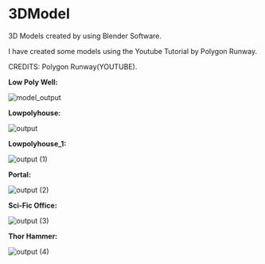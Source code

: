 # 3DModel
3D Models created by using Blender Software.

I have created some models using the Youtube Tutorial by Polygon Runway.

CREDITS: Polygon Runway(YOUTUBE).

**Low Poly Well:**

![model_output](https://user-images.githubusercontent.com/53465280/148072697-d4665f97-3436-4bf1-bb42-f0a8737d529c.png)

**Lowpolyhouse:**

![output](https://user-images.githubusercontent.com/53465280/148169814-9c2af0ff-9ad8-4a6a-8571-e456554134c7.png)

**Lowpolyhouse_1:**

![output (1)](https://user-images.githubusercontent.com/53465280/148169976-4fe0cff5-f8c9-4d42-94d3-e507a9432929.png)

**Portal:**

![output (2)](https://user-images.githubusercontent.com/53465280/148195221-273e2c54-7f00-42c2-8104-5814da1c4722.png)

**Sci-Fic Office:**

![output (3)](https://user-images.githubusercontent.com/53465280/148202302-8ec2e989-fe88-479e-a180-0453bea1c34f.png)

**Thor Hammer:**

![output (4)](https://user-images.githubusercontent.com/53465280/148278970-4eb4d870-d701-4eae-ab6c-1b2415a37507.png)
